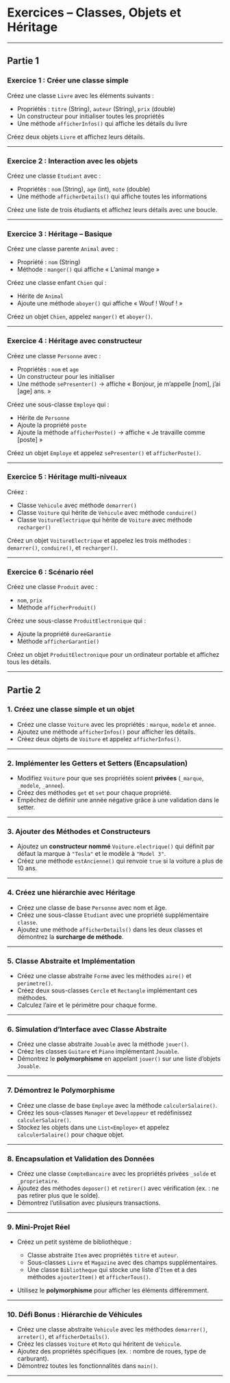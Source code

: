 # Exercices – Classes, Objets et Héritage

---

## **Partie 1**
### **Exercice 1 : Créer une classe simple**

Créez une classe `Livre` avec les éléments suivants :

* Propriétés : `titre` (String), `auteur` (String), `prix` (double)
* Un constructeur pour initialiser toutes les propriétés
* Une méthode `afficherInfos()` qui affiche les détails du livre

Créez deux objets `Livre` et affichez leurs détails.

---

### **Exercice 2 : Interaction avec les objets**

Créez une classe `Etudiant` avec :

* Propriétés : `nom` (String), `age` (int), `note` (double)
* Une méthode `afficherDetails()` qui affiche toutes les informations

Créez une liste de trois étudiants et affichez leurs détails avec une boucle.

---

### **Exercice 3 : Héritage – Basique**

Créez une classe parente `Animal` avec :

* Propriété : `nom` (String)
* Méthode : `manger()` qui affiche « L’animal mange »

Créez une classe enfant `Chien` qui :

* Hérite de `Animal`
* Ajoute une méthode `aboyer()` qui affiche « Wouf ! Wouf ! »

Créez un objet `Chien`, appelez `manger()` et `aboyer()`.

---

### **Exercice 4 : Héritage avec constructeur**

Créez une classe `Personne` avec :

* Propriétés : `nom` et `age`
* Un constructeur pour les initialiser
* Une méthode `sePresenter()` → affiche « Bonjour, je m’appelle \[nom], j’ai \[age] ans. »

Créez une sous-classe `Employe` qui :

* Hérite de `Personne`
* Ajoute la propriété `poste`
* Ajoute la méthode `afficherPoste()` → affiche « Je travaille comme \[poste] »

Créez un objet `Employe` et appelez `sePresenter()` et `afficherPoste()`.

---

### **Exercice 5 : Héritage multi-niveaux**

Créez :

* Classe `Vehicule` avec méthode `demarrer()`
* Classe `Voiture` qui hérite de `Vehicule` avec méthode `conduire()`
* Classe `VoitureElectrique` qui hérite de `Voiture` avec méthode `recharger()`

Créez un objet `VoitureElectrique` et appelez les trois méthodes : `demarrer()`, `conduire()`, et `recharger()`.

---

### **Exercice 6 : Scénario réel**

Créez une classe `Produit` avec :

* `nom`, `prix`
* Méthode `afficherProduit()`

Créez une sous-classe `ProduitElectronique` qui :

* Ajoute la propriété `dureeGarantie`
* Méthode `afficherGarantie()`

Créez un objet `ProduitElectronique` pour un ordinateur portable et affichez tous les détails.

---

## **Partie 2**

### **1. Créez une classe simple et un objet**


* Créez une classe `Voiture` avec les propriétés : `marque`, `modele` et `annee`.
* Ajoutez une méthode `afficherInfos()` pour afficher les détails.
* Créez deux objets de `Voiture` et appelez `afficherInfos()`.

---

### **2. Implémenter les Getters et Setters (Encapsulation)**


* Modifiez `Voiture` pour que ses propriétés soient **privées** (`_marque`, `_modele`, `_annee`).
* Créez des méthodes `get` et `set` pour chaque propriété.
* Empêchez de définir une année négative grâce à une validation dans le setter.

---

### **3. Ajouter des Méthodes et Constructeurs**


* Ajoutez un **constructeur nommé** `Voiture.electrique()` qui définit par défaut la marque à `"Tesla"` et le modèle à `"Model 3"`.
* Créez une méthode `estAncienne()` qui renvoie `true` si la voiture a plus de 10 ans.

---

### **4. Créez une hiérarchie avec Héritage**

* Créez une classe de base `Personne` avec nom et âge.
* Créez une sous-classe `Etudiant` avec une propriété supplémentaire `classe`.
* Ajoutez une méthode `afficherDetails()` dans les deux classes et démontrez la **surcharge de méthode**.

---

###  **5. Classe Abstraite et Implémentation**


* Créez une classe abstraite `Forme` avec les méthodes `aire()` et `perimetre()`.
* Créez deux sous-classes `Cercle` et `Rectangle` implémentant ces méthodes.
* Calculez l’aire et le périmètre pour chaque forme.

---

### **6. Simulation d’Interface avec Classe Abstraite**


* Créez une classe abstraite `Jouable` avec la méthode `jouer()`.
* Créez les classes `Guitare` et `Piano` implémentant `Jouable`.
* Démontrez le **polymorphisme** en appelant `jouer()` sur une liste d’objets `Jouable`.

---

### **7. Démontrez le Polymorphisme**


* Créez une classe de base `Employe` avec la méthode `calculerSalaire()`.
* Créez les sous-classes `Manager` et `Developpeur` et redéfinissez `calculerSalaire()`.
* Stockez les objets dans une `List<Employe>` et appelez `calculerSalaire()` pour chaque objet.

---

###  **8. Encapsulation et Validation des Données**


* Créez une classe `CompteBancaire` avec les propriétés privées `_solde` et `_proprietaire`.
* Ajoutez des méthodes `deposer()` et `retirer()` avec vérification (ex. : ne pas retirer plus que le solde).
* Démontrez l’utilisation avec plusieurs transactions.

---

###  **9. Mini-Projet Réel**


* Créez un petit système de bibliothèque :

  * Classe abstraite `Item` avec propriétés `titre` et `auteur`.
  * Sous-classes `Livre` et `Magazine` avec des champs supplémentaires.
  * Une classe `Bibliotheque` qui stocke une liste d’`Item` et a des méthodes `ajouterItem()` et `afficherTous()`.
* Utilisez le **polymorphisme** pour afficher les éléments différemment.

---

### **10. Défi Bonus : Hiérarchie de Véhicules**

* Créez une classe abstraite `Vehicule` avec les méthodes `demarrer()`, `arreter()`, et `afficherDetails()`.
* Créez les classes `Voiture` et `Moto` qui héritent de `Vehicule`.
* Ajoutez des propriétés spécifiques (ex. : nombre de roues, type de carburant).
* Démontrez toutes les fonctionnalités dans `main()`.

---
